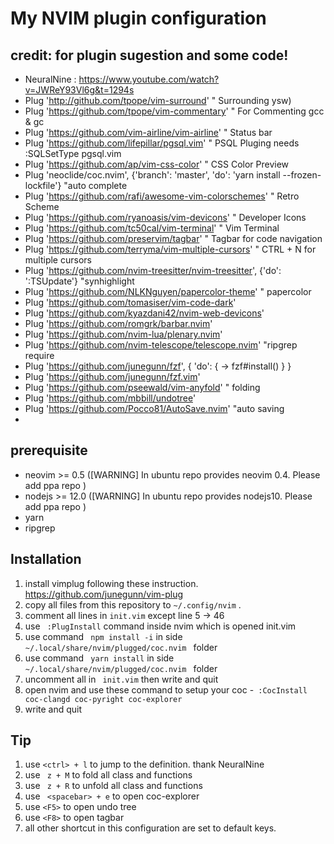 # My NVIM plugin configuration
## credit: for plugin sugestion and some code!
- NeuralNine : https://www.youtube.com/watch?v=JWReY93Vl6g&t=1294s
- Plug 'http://github.com/tpope/vim-surround' " Surrounding ysw)
- Plug 'https://github.com/tpope/vim-commentary' " For Commenting gcc & gc
- Plug 'https://github.com/vim-airline/vim-airline' " Status bar
- Plug 'https://github.com/lifepillar/pgsql.vim' " PSQL Pluging needs :SQLSetType pgsql.vim
- Plug 'https://github.com/ap/vim-css-color' " CSS Color Preview
- Plug 'neoclide/coc.nvim', {'branch': 'master', 'do': 'yarn install --frozen-lockfile'} "auto complete
- Plug 'https://github.com/rafi/awesome-vim-colorschemes' " Retro Scheme
- Plug 'https://github.com/ryanoasis/vim-devicons' " Developer Icons
- Plug 'https://github.com/tc50cal/vim-terminal' " Vim Terminal
- Plug 'https://github.com/preservim/tagbar' " Tagbar for code navigation
- Plug 'https://github.com/terryma/vim-multiple-cursors' " CTRL + N for multiple cursors
- Plug 'https://github.com/nvim-treesitter/nvim-treesitter', {'do': ':TSUpdate'} "synhighlight 
- Plug 'https://github.com/NLKNguyen/papercolor-theme' " papercolor
- Plug 'https://github.com/tomasiser/vim-code-dark'
- Plug 'https://github.com/kyazdani42/nvim-web-devicons'
- Plug 'https://github.com/romgrk/barbar.nvim'
- Plug 'https://github.com/nvim-lua/plenary.nvim'
- Plug 'https://github.com/nvim-telescope/telescope.nvim' "ripgrep require
- Plug 'https://github.com/junegunn/fzf', { 'do': { -> fzf#install() } }
- Plug 'https://github.com/junegunn/fzf.vim'
- Plug 'https://github.com/pseewald/vim-anyfold' " folding
- Plug 'https://github.com/mbbill/undotree'
- Plug 'https://github.com/Pocco81/AutoSave.nvim' "auto saving
- 

## prerequisite
- neovim >= 0.5  ([WARNING] In ubuntu repo provides neovim 0.4. Please add ppa repo )
- nodejs >= 12.0  ([WARNING] In ubuntu repo provides nodejs10. Please add ppa repo )
- yarn
- ripgrep


## Installation
1. install vimplug following these instruction. https://github.com/junegunn/vim-plug
2. copy all files from this repository to 
``` ~/.config/nvim ``` .
3. comment all lines in ```init.vim``` except line 5 -> 46
4. use ``` :PlugInstall``` command inside nvim which is opened init.vim
5. use command ``` npm install -i``` in side ```~/.local/share/nvim/plugged/coc.nvim ``` folder
6. use command ``` yarn install``` in side ```~/.local/share/nvim/plugged/coc.nvim ``` folder
7. uncomment all in ``` init.vim``` then write and quit
8. open nvim and use these command to setup  your coc
 -``` :CocInstall coc-clangd coc-pyright coc-explorer```
9. write and quit
## Tip
1. use ```<ctrl> + l``` to jump to the definition. thank NeuralNine
2. use ``` z + M``` to fold all class and functions
3. use ``` z + R``` to unfold all class and functions
4. use  ``` <spacebar> + e``` to open coc-explorer
5. use  ```<F5>``` to open undo tree
6. use  ```<F8>``` to open tagbar
7. all other shortcut in this configuration are set to default keys.